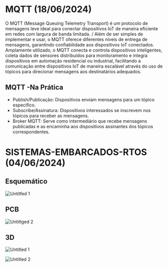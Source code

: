 # MQTT (18/06/2024)
O MQTT (Message Queuing Telemetry Transport) é um protocolo de mensagens leve ideal para conectar dispositivos IoT de maneira eficiente em redes com largura de banda limitada.
/
Além de ser simples de implementar e usar, o MQTT oferece diferentes níveis de entrega de mensagens, garantindo confiabilidade aos dispositivos IoT conectados. Amplamente utilizado, o MQTT conecta e controla dispositivos inteligentes, coleta dados de sensores distribuídos para monitoramento e integra dispositivos em automação residencial ou industrial, facilitando a comunicação entre dispositivos IoT de maneira escalável através do uso de tópicos para direcionar mensagens aos destinatários adequados.

## MQTT -Na Prática
* Publish/Publicação: Dispositivos enviam mensagens para um tópico específico.
* Subscribe/Assinatura: Dispositivos interessados se inscrevem nos tópicos para receber as mensagens.
* Broker MQTT: Serve como intermediário que recebe mensagens publicadas e as encaminha aos dispositivos assinantes dos tópicos correspondentes.



# SISTEMAS-EMBARCADOS-RTOS (04/06/2024)

## Esquemático
![Untitfed 1](https://github.com/fdalvesco/SISTEMAS-EMBARCADOS-RTOS/assets/101358513/c240dab4-dfb1-4910-b845-6ec7dcf2b1a8)

## PCB
![Untitlged 2](https://github.com/fdalvesco/SISTEMAS-EMBARCADOS-RTOS/assets/101358513/b8b208f4-6b86-47a4-b9e2-03081d31f263)



## 3D
![Untitled 1](https://github.com/fdalvesco/SISTEMAS-EMBARCADOS-RTOS/assets/101358513/e8956ccc-bbfe-4036-94bc-ca469ca947cf)

![Untitled 2](https://github.com/fdalvesco/SISTEMAS-EMBARCADOS-RTOS/assets/101358513/bcdba762-3b62-4ec6-b635-0c7860891522)
